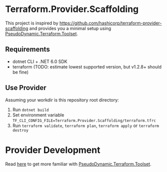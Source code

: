 # Terraform.Provider.Scaffolding

This project is inspired by https://github.com/hashicorp/terraform-provider-scaffolding and provides you a minimal setup using [PseudoDynamic.Terraform.Toolset](https://github.com/pseudo-dynamic/PseudoDynamic.Terraform.Toolset).

## Requirements

- dotnet CLI + .NET 6.0 SDK
- terraform (TODO: estimate lowest supported version, but v1.2.8+ should be fine)

## Use Provider

Assuming your workdir is this repository root directory:

1. Run `dotnet build`
2. Set environment variable `TF_CLI_CONFIG_FILE=Terraform.Provider.Scaffolding/terraform.tfrc`
3. Run `terraform validate`, `terraform plan`, `terraform apply` or `terraform destroy`

# Provider Development

Read [here](https://github.com/pseudo-dynamic/PseudoDynamic.Terraform.Toolset) to get more familiar with [PseudoDynamic.Terraform.Toolset](https://github.com/pseudo-dynamic/PseudoDynamic.Terraform.Toolset).